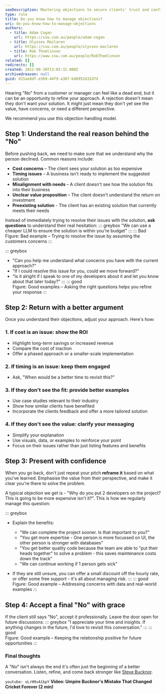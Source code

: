 ```yaml
---
seoDescription: Mastering objections to secure clients' trust and confidence in your solution
type: rule
title: Do you know how to manage objections?
uri: do-you-know-how-to-manage-objections
authors:
  - title: Adam Cogan
    url: https://ssw.com.au/people/adam-cogan
  - title: Ulysses Maclaren
    url: https://ssw.com.au/people/ulysses-maclaren
  - title: Rob Thomlinson
    url: https://www.ssw.com.au/people/RobThomlinson
related: []
redirects: []
created: 2012-08-30T13:03:32.000Z
archivedreason: null
guid: d15ae8df-e369-44f9-a307-b48952431d7d
---
```


Hearing "No" from a customer or manager can feel like a dead end, but it can be an opportunity to refine your approach. A rejection doesn't mean they don't want your solution. It might just mean they don't yet see the value, have concerns, or need a different perspective.

<!--endintro-->

We recommend you use this objection handling model.

## Step 1: Understand the real reason behind the "No"

Before pushing back, we need to make sure that we understand why the person declined. Common reasons include:
- **Cost concerns** – The client sees your solution as too expensive
- **Timing issues** – A business isn't ready to implement the suggested solution
- **Misalignment with needs** – A client doesn't see how the solution fits into their business
- **Unclear value proposition** – The client doesn't understand the return on investment
- **Preexisting solution** - The client has an existing solution that currently meets their needs

Instead of immediately trying to resolve their issues with the solution, **ask questions** to understand their real hesitation:
::: greybox
"We can use a cheaper LLM to ensure the solution is within you're budget"
:::
::: Bad  
Figure: Bad example – Trying to resolve the issue by assuming the customers concerns
:::

::: greybox
  - "Can you help me understand what concerns you have with the current approach?"
  - "If I could resolve this issue for you, could we move forward?"
  - "Is it alright if I speak to one of my developers about it and let you know about that later today?"
:::
::: good  
Figure: Good examples – Asking the right questions helps you refine your response
:::

## Step 2: Return with a better argument

Once you understand their objections, adjust your approach. Here's how:

### 1. If cost is an issue: show the ROI
   - Highlight long-term savings or increased revenue
   - Compare the cost of inaction
   - Offer a phased approach or a smaller-scale implementation

### 2. If timing is an issue: keep them engaged
   - Ask, "When would be a better time to revisit this?"

### 3. If they don't see the fit: provide better examples
   - Use case studies relevant to their industry
   - Show how similar clients have benefited
   - Incorporate the clients feedback and offer a more tailored solution

### 4. If they don't see the value: clarify your messaging
   - Simplify your explanation
   - Use visuals, data, or examples to reinforce your point
   - Focus on their issues rather than just listing features and benefits

## Step 3: Present with confidence

When you go back, don't just repeat your pitch **reframe it** based on what you've learned. Emphasise the value from their perspective, and make it clear you're there to solve the problem.

A typical objection we get is - "Why do you put 2 developers on the project? This is going to be more expensive isn't it?". This is how we regularly manage this question:

::: greybox
- Explain the benefits:

  - "We can complete the project sooner. Is that important to you?"
  - "You get more expertise - One person is more focussed on UI, the other person is stronger
    with databases"
  - "You get better quality code because the team are able to "put their heads together"
    to solve a problem - this saves maintenance costs down the track"
  - "We can continue working if 1 person gets sick"

- If they are still unsure, you can offer a small discount off the hourly rate, or
  offer some free support - it's all about managing risk.
:::
::: good  
Figure: Good example – Addressing concerns with data and real-world examples
:::

## Step 4: Accept a final "No" with grace

If the client still says "No", accept it professionally. Leave the door open for future discussions:
::: greybox
"I appreciate your time and insights. If anything changes in the future, I'd love to revisit this conversation."
:::
::: good  
Figure: Good example – Keeping the relationship positive for future opportunities
:::

### Final thoughts

A "No" isn't always the end it's often just the beginning of a better conversation. Listen, refine, and come back stronger like [Steve Bucknor](https://en.wikipedia.org/wiki/Steve_Bucknor). 

`youtube: xLrH9vA1kpY`
**Video:  Umpire Bucknor's Mistake That Changed Cricket Forever (2 min)**


